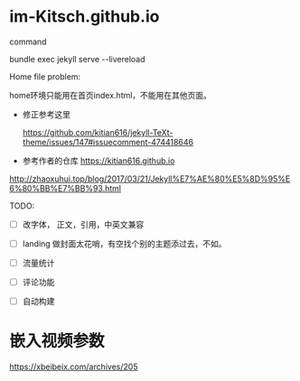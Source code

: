 # im-Kitsch.github.io


command 


bundle exec jekyll serve --livereload


Home file problem: 

home环境只能用在首页index.html，不能用在其他页面。

- 修正参考这里
  
  https://github.com/kitian616/jekyll-TeXt-theme/issues/147#issuecomment-474418646

- 参考作者的仓库
    https://kitian616.github.io


http://zhaoxuhui.top/blog/2017/03/21/Jekyll%E7%AE%80%E5%8D%95%E6%80%BB%E7%BB%93.html

TODO:

- [ ] 改字体， 正文，引用，中英文兼容

- [ ] landing 做封面太花哨，有空找个别的主题添过去，不如。

- [ ] 流量统计

- [ ] 评论功能

- [ ] 自动构建


# 嵌入视频参数

https://xbeibeix.com/archives/205